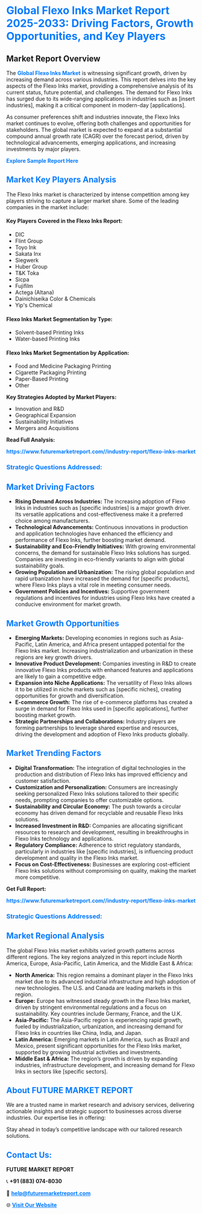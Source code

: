 <h1 style="color: #007BFF;">Global Flexo Inks Market Report 2025-2033: Driving Factors, Growth Opportunities, and Key Players</h1>

<section id="overview">
<h2>Market Report Overview</h2>
<p>The <a href="https://www.futuremarketreport.com//industry-report/flexo-inks-market" style="color: #007BFF; text-decoration: none;"><strong>Global Flexo Inks Market</strong></a> is witnessing significant growth, driven by increasing demand across various industries. This report delves into the key aspects of the Flexo Inks market, providing a comprehensive analysis of its current status, future potential, and challenges. The demand for Flexo Inks has surged due to its wide-ranging applications in industries such as [insert industries], making it a critical component in modern-day [applications].</p>
<p>As consumer preferences shift and industries innovate, the Flexo Inks market continues to evolve, offering both challenges and opportunities for stakeholders. The global market is expected to expand at a substantial compound annual growth rate (CAGR) over the forecast period, driven by technological advancements, emerging applications, and increasing investments by major players.</p>
</section>

<section id="overview">
<p><a href="https://www.futuremarketreport.com//request-sample/reportId=50574" style="color: #007BFF; text-decoration: none;"><strong>Explore Sample Report Here</strong></a></p>
</section>

<section id="key-players">
<h2 style="color: #007BFF;">Market Key Players Analysis</h2>
<p>The Flexo Inks market is characterized by intense competition among key players striving to capture a larger market share. Some of the leading companies in the market include:</p>
<h4>Key Players Covered in the Flexo Inks Report:</h4>
<ul><li>DIC</li><li>Flint Group</li><li>Toyo Ink</li><li>Sakata Inx</li><li>Siegwerk</li><li>Huber Group</li><li>T&amp;K Toka</li><li>Sicpa</li><li>Fujifilm</li><li>Actega (Altana)</li><li>Dainichiseika Color &amp; Chemicals</li><li>Yip&#039;s Chemical</li></ul>
<h4>Flexo Inks Market Segmentation by Type:</h4>
<ul><li>Solvent-based Printing Inks</li><li>Water-based Printing Inks</li></ul>

<h4>Flexo Inks Market Segmentation by Application:</h4>
<ul><li>Food and Medicine Packaging Printing</li><li>Cigarette Packaging Printing</li><li>Paper-Based Printing</li><li>Other</li></ul>
<p><strong>Key Strategies Adopted by Market Players:</strong></p>
<ul>
<li>Innovation and R&D</li>
<li>Geographical Expansion</li>
<li>Sustainability Initiatives</li>
<li>Mergers and Acquisitions</li>
</ul>
</section>

<section>
<p><strong>Read Full Analysis: </strong></p><a href="https://www.futuremarketreport.com//industry-report/flexo-inks-market" style="color: #007BFF; text-decoration: none;"><strong>https://www.futuremarketreport.com//industry-report/flexo-inks-market</strong></a>
<h3 style="color: #007BFF;">Strategic Questions Addressed:</h3>
</section>

<section id="driving-factors">
<h2 style="color: #007BFF;">Market Driving Factors</h2>
<ul>
<li><strong>Rising Demand Across Industries:</strong> The increasing adoption of Flexo Inks in industries such as [specific industries] is a major growth driver. Its versatile applications and cost-effectiveness make it a preferred choice among manufacturers.</li>
<li><strong>Technological Advancements:</strong> Continuous innovations in production and application technologies have enhanced the efficiency and performance of Flexo Inks, further boosting market demand.</li>
<li><strong>Sustainability and Eco-Friendly Initiatives:</strong> With growing environmental concerns, the demand for sustainable Flexo Inks solutions has surged. Companies are investing in eco-friendly variants to align with global sustainability goals.</li>
<li><strong>Growing Population and Urbanization:</strong> The rising global population and rapid urbanization have increased the demand for [specific products], where Flexo Inks plays a vital role in meeting consumer needs.</li>
<li><strong>Government Policies and Incentives:</strong> Supportive government regulations and incentives for industries using Flexo Inks have created a conducive environment for market growth.</li>
</ul>
</section>

<section id="growth-opportunities">
<h2 style="color: #007BFF;">Market Growth Opportunities</h2>
<ul>
<li><strong>Emerging Markets:</strong> Developing economies in regions such as Asia-Pacific, Latin America, and Africa present untapped potential for the Flexo Inks market. Increasing industrialization and urbanization in these regions are key growth drivers.</li>
<li><strong>Innovative Product Development:</strong> Companies investing in R&D to create innovative Flexo Inks products with enhanced features and applications are likely to gain a competitive edge.</li>
<li><strong>Expansion into Niche Applications:</strong> The versatility of Flexo Inks allows it to be utilized in niche markets such as [specific niches], creating opportunities for growth and diversification.</li>
<li><strong>E-commerce Growth:</strong> The rise of e-commerce platforms has created a surge in demand for Flexo Inks used in [specific applications], further boosting market growth.</li>
<li><strong>Strategic Partnerships and Collaborations:</strong> Industry players are forming partnerships to leverage shared expertise and resources, driving the development and adoption of Flexo Inks products globally.</li>
</ul>
</section>

<section id="trending-factors">
<h2 style="color: #007BFF;">Market Trending Factors</h2>
<ul>
<li><strong>Digital Transformation:</strong> The integration of digital technologies in the production and distribution of Flexo Inks has improved efficiency and customer satisfaction.</li>
<li><strong>Customization and Personalization:</strong> Consumers are increasingly seeking personalized Flexo Inks solutions tailored to their specific needs, prompting companies to offer customizable options.</li>
<li><strong>Sustainability and Circular Economy:</strong> The push towards a circular economy has driven demand for recyclable and reusable Flexo Inks solutions.</li>
<li><strong>Increased Investment in R&D:</strong> Companies are allocating significant resources to research and development, resulting in breakthroughs in Flexo Inks technology and applications.</li>
<li><strong>Regulatory Compliance:</strong> Adherence to strict regulatory standards, particularly in industries like [specific industries], is influencing product development and quality in the Flexo Inks market.</li>
<li><strong>Focus on Cost-Effectiveness:</strong> Businesses are exploring cost-efficient Flexo Inks solutions without compromising on quality, making the market more competitive.</li>
</ul>
</section>

<section>
<p><strong>Get Full Report: </strong></p><a href="https://www.futuremarketreport.com//industry-report/flexo-inks-market" style="color: #007BFF; text-decoration: none;"><strong>https://www.futuremarketreport.com//industry-report/flexo-inks-market</strong></a>
<h3 style="color: #007BFF;">Strategic Questions Addressed:</h3>
</section>


<section id="regional-analysis">
<h2 style="color: #007BFF;">Market Regional Analysis</h2>
<p>The global Flexo Inks market exhibits varied growth patterns across different regions. The key regions analyzed in this report include North America, Europe, Asia-Pacific, Latin America, and the Middle East & Africa:</p>
<ul>
<li><strong>North America:</strong> This region remains a dominant player in the Flexo Inks market due to its advanced industrial infrastructure and high adoption of new technologies. The U.S. and Canada are leading markets in this region.</li>
<li><strong>Europe:</strong> Europe has witnessed steady growth in the Flexo Inks market, driven by stringent environmental regulations and a focus on sustainability. Key countries include Germany, France, and the U.K.</li>
<li><strong>Asia-Pacific:</strong> The Asia-Pacific region is experiencing rapid growth, fueled by industrialization, urbanization, and increasing demand for Flexo Inks in countries like China, India, and Japan.</li>
<li><strong>Latin America:</strong> Emerging markets in Latin America, such as Brazil and Mexico, present significant opportunities for the Flexo Inks market, supported by growing industrial activities and investments.</li>
<li><strong>Middle East & Africa:</strong> The region’s growth is driven by expanding industries, infrastructure development, and increasing demand for Flexo Inks in sectors like [specific sectors].</li>
</ul>
</section>

<footer>
<h2 style="color: #007BFF;">About FUTURE MARKET REPORT</h2>
<p>We are a trusted name in market research and advisory services, delivering actionable insights and strategic support to businesses across diverse industries. Our expertise lies in offering:</p>

<p>Stay ahead in today’s competitive landscape with our tailored research solutions.</p>

<h2 style="color: #007BFF;">Contact Us:</h2>
<p><strong>FUTURE MARKET REPORT</strong></p>
<p>📞 <strong>+91 (883) 074-8030</strong></p>
<p>📧 <strong><a href="mailto:help@futuremarketreport.com" style="color: #007BFF;">help@futuremarketreport.com</a></strong></p>
<p>🌐 <strong><a href="https://www.futuremarketreport.com/" style="color: #007BFF;">Visit Our Website</a></strong></p>
</footer>